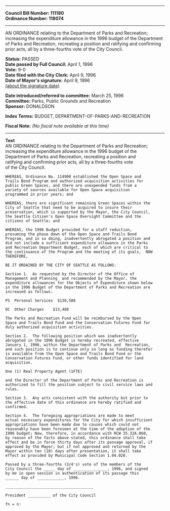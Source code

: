 * * * * *  
  
**Council Bill Number: [](#h0)[](#h2)111180**   
**Ordinance Number: 118074**  
  
* * * * *  
  
AN ORDINANCE relating to the Department of Parks and Recreation; increasing the expenditure allowance in the 1996 budget of the Department of Parks and Recreation, recreating a position and ratifying and confirming prior acts, all by a three-fourths vote of the City Council.  
  
**Status:** PASSED   
**Date passed by Full Council:** April 1, 1996   
**Vote:** 9-0   
**Date filed with the City Clerk:** April 9, 1996   
**Date of Mayor's signature:** April 9, 1996   
[(about the signature date)](/~public/approvaldate.htm)   
  
  
**Date introduced/referred to committee:** March 25, 1996   
**Committee:** Parks, Public Grounds and Recreation   
**Sponsor:** DONALDSON   
  
**Index Terms:** BUDGET, DEPARTMENT-OF-PARKS-AND-RECREATION  
  
**Fiscal Note:** *(No fiscal note available at this time)*  
  
* * * * *  
  
**Text**  
    AN ORDINANCE relating to the Department of Parks and Recreation;  
    increasing the expenditure allowance in the 1996 budget of the  
    Department of Parks and Recreation, recreating a position and  
    ratifying and confirming prior acts, all by a three-fourths vote  
    of the City Council.  
  
    WHEREAS, Ordinance No. 114900 established the Open Space and  
    Trails Bond Program and authorized acquisition activities for  
    public Green Spaces, and there are unexpended funds from a  
    variety of sources available for Open Space acquisition  
    programmed in prior years; and  
  
    WHEREAS, there are significant remaining Green Spaces within the  
    City of Seattle that need to be acquired to insure their  
    preservation, which is supported by the Mayor, the City Council,  
    the Seattle Citizen's Open Space Oversight Committee and the  
    citizens of Seattle; and  
  
    WHEREAS, the 1996 Budget provided for a staff reduction,  
    presuming the phase down of the Open Space and Trails Bond  
    Program, and in so doing, inadvertently abrogated a position and  
    did not include a sufficient expenditure allowance in the Parks  
    and Recreation Department Budget, each of which are critical to  
    the continuance of the Program and the meeting of its goals,  NOW  
    THEREFORE,  
  
    BE IT ORDAINED BY THE CITY OF SEATTLE AS FOLLOWS:  
  
    Section 1.  As requested by the Director of the Office of  
    Management and Planning  and recommended by the Mayor, the  
    expenditure allowances for the Objects of Expenditure shown below  
    in the 1996 Budget of the Department of Parks and Recreation are  
    increased as follows:  
  
    PS  Personal Services  $130,588  
  
    OC  Other Charges    $13,480  
  
    The Parks and Recreation Fund will be reimbursed by the Open  
    Space and Trails Bond Fund and the Conservation Futures Fund for  
    duly authorized acquisition activities.  
  
    Section 2.  The following position which was inadvertently  
    abrogated in the 1996 Budget is hereby recreated, effective  
    January 1, 1996, within the Department of Parks and  Recreation,  
    and such position is to continue only so long as funding therefor  
    is available from the Open Space and Trails Bond Fund or the  
    Conservation Futures Fund, or other funds identified for land  
    acquisition.  
  
    One (1) Real Property Agent (1FTE)  
  
    and the Director of the Department of Parks and Recreation is  
    authorized to fill the position subject to civil service laws and  
    rules.  
  
    Section 3.  Any acts consistent with the authority but prior to  
    the effective date of this ordinance are hereby ratified and  
    confirmed.  
  
    Section 4.  The foregoing appropriations are made to meet  
    actual necessary expenditures for the City for which insufficient  
    appropriations have been made due to causes which could not  
    reasonably have been foreseen at the time of the adoption of the  
    1996 budget; Now, therefore, in accordance with RCW 35.32A.060,  
    by reason of the facts above stated, this ordinance shall take  
    effect and be in force thirty days after its passage approval, if  
    approved by the Mayor; but if not approved and returned by the  
    Mayor within ten (10) days after presentation, it shall take  
    effect as provided by Municipal Code Section 1.04.020.  
  
    Passed by a three-fourths (3/4's) vote of the members of the  
    City Council the _____ day of _______________, 1996, and signed  
    by me in open session in authentication of its passage this  
    ______ day of ____________, 1996.  
  
    _______________________________________  
  
    President __________ of the City Council  
  
    fn = n:  
